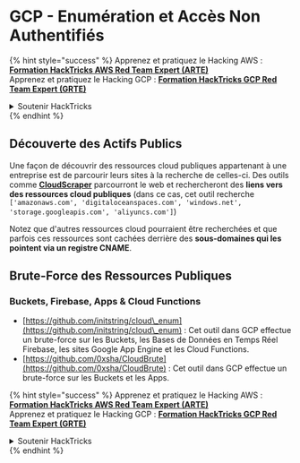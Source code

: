 # GCP - Enumération et Accès Non Authentifiés

{% hint style="success" %}
Apprenez et pratiquez le Hacking AWS :<img src="../../../.gitbook/assets/image (1).png" alt="" data-size="line">[**Formation HackTricks AWS Red Team Expert (ARTE)**](https://training.hacktricks.xyz/courses/arte)<img src="../../../.gitbook/assets/image (1).png" alt="" data-size="line">\
Apprenez et pratiquez le Hacking GCP : <img src="../../../.gitbook/assets/image (2).png" alt="" data-size="line">[**Formation HackTricks GCP Red Team Expert (GRTE)**<img src="../../../.gitbook/assets/image (2).png" alt="" data-size="line">](https://training.hacktricks.xyz/courses/grte)

<details>

<summary>Soutenir HackTricks</summary>

* Consultez les [**plans d'abonnement**](https://github.com/sponsors/carlospolop) !
* **Rejoignez le** 💬 [**groupe Discord**](https://discord.gg/hRep4RUj7f) ou le [**groupe telegram**](https://t.me/peass) ou **suivez-nous sur** **Twitter** 🐦 [**@hacktricks\_live**](https://twitter.com/hacktricks\_live)**.**
* **Partagez des astuces de hacking en soumettant des PRs aux** [**HackTricks**](https://github.com/carlospolop/hacktricks) et [**HackTricks Cloud**](https://github.com/carlospolop/hacktricks-cloud) dépôts github.

</details>
{% endhint %}

## Découverte des Actifs Publics

Une façon de découvrir des ressources cloud publiques appartenant à une entreprise est de parcourir leurs sites à la recherche de celles-ci. Des outils comme [**CloudScraper**](https://github.com/jordanpotti/CloudScraper) parcourront le web et rechercheront des **liens vers des ressources cloud publiques** (dans ce cas, cet outil recherche `['amazonaws.com', 'digitaloceanspaces.com', 'windows.net', 'storage.googleapis.com', 'aliyuncs.com']`)

Notez que d'autres ressources cloud pourraient être recherchées et que parfois ces ressources sont cachées derrière des **sous-domaines qui les pointent via un registre CNAME**.

## Brute-Force des Ressources Publiques

### Buckets, Firebase, Apps & Cloud Functions

* [https://github.com/initstring/cloud\_enum](https://github.com/initstring/cloud\_enum) : Cet outil dans GCP effectue un brute-force sur les Buckets, les Bases de Données en Temps Réel Firebase, les sites Google App Engine et les Cloud Functions.
* [https://github.com/0xsha/CloudBrute](https://github.com/0xsha/CloudBrute) : Cet outil dans GCP effectue un brute-force sur les Buckets et les Apps.

{% hint style="success" %}
Apprenez et pratiquez le Hacking AWS :<img src="../../../.gitbook/assets/image (1).png" alt="" data-size="line">[**Formation HackTricks AWS Red Team Expert (ARTE)**](https://training.hacktricks.xyz/courses/arte)<img src="../../../.gitbook/assets/image (1).png" alt="" data-size="line">\
Apprenez et pratiquez le Hacking GCP : <img src="../../../.gitbook/assets/image (2).png" alt="" data-size="line">[**Formation HackTricks GCP Red Team Expert (GRTE)**<img src="../../../.gitbook/assets/image (2).png" alt="" data-size="line">](https://training.hacktricks.xyz/courses/grte)

<details>

<summary>Soutenir HackTricks</summary>

* Consultez les [**plans d'abonnement**](https://github.com/sponsors/carlospolop) !
* **Rejoignez le** 💬 [**groupe Discord**](https://discord.gg/hRep4RUj7f) ou le [**groupe telegram**](https://t.me/peass) ou **suivez-nous sur** **Twitter** 🐦 [**@hacktricks\_live**](https://twitter.com/hacktricks\_live)**.**
* **Partagez des astuces de hacking en soumettant des PRs aux** [**HackTricks**](https://github.com/carlospolop/hacktricks) et [**HackTricks Cloud**](https://github.com/carlospolop/hacktricks-cloud) dépôts github.

</details>
{% endhint %}

